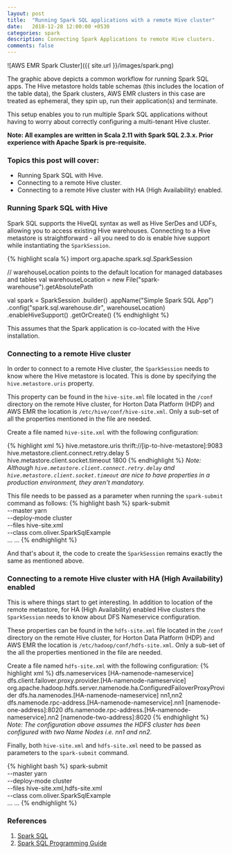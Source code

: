 ```yaml
---
layout: post
title:  "Running Spark SQL applications with a remote Hive cluster"
date:   2018-12-28 12:00:00 +0530
categories: spark
description: Connecting Spark Applications to remote Hive clusters.
comments: false
---
```


![AWS EMR Spark Cluster]({{ site.url }}/images/spark.png)

The graphic above depicts a common workflow for running Spark SQL apps. The Hive metastore holds table schemas (this includes the location of the table data), the Spark clusters, AWS EMR clusters in this case are treated as ephemeral, they spin up, run their application(s) and terminate.

This setup enables you to run multiple Spark SQL applications without having to worry about correctly configuring a multi-tenant Hive cluster. 

__Note: All examples are written in Scala 2.11 with Spark SQL 2.3.x. Prior experience with Apache Spark is pre-requisite.__


### Topics this post will cover:
- Running Spark SQL with Hive.
- Connecting to a remote Hive cluster.
- Connecting to a remote Hive cluster with HA (High Availability) enabled.

### Running Spark SQL with Hive
Spark SQL supports the HiveQL syntax as well as Hive SerDes and UDFs, allowing you to access existing Hive warehouses. Connecting to a Hive metastore is straightforward - all you need to do is enable hive support while instantiating the `SparkSession`.

{% highlight scala %}
import org.apache.spark.sql.SparkSession

// warehouseLocation points to the default location for managed databases and tables
val warehouseLocation = new File("spark-warehouse").getAbsolutePath

val spark = SparkSession
  .builder()
  .appName("Simple Spark SQL App")
  .config("spark.sql.warehouse.dir", warehouseLocation)
  .enableHiveSupport()
  .getOrCreate()
{% endhighlight %}

This assumes that the Spark application is co-located with the Hive installation.

### Connecting to a remote Hive cluster
In order to connect to a remote Hive cluster, the `SparkSession` needs to know where the Hive metastore is located. This is done by specifying the `hive.metastore.uris` property.

 This property can be found in the `hive-site.xml` file located in the `/conf` directory on the remote Hive cluster, for Horton Data Platform (HDP) and  AWS EMR the location is `/etc/hive/conf/hive-site.xml`. Only a sub-set of all the properties mentioned in the file are needed.

Create a file named `hive-site.xml` with the following configuration:

{% highlight xml %}
<configuration>
    <property>
        <name>hive.metastore.uris</name>
        <value>thrift://[ip-to-hive-metastore]:9083</value>
    </property>
    <property>
        <name>hive.metastore.client.connect.retry.delay</name>
        <value>5</value>
    </property>
    <property>
        <name>hive.metastore.client.socket.timeout</name>
        <value>1800</value>
    </property>
</configuration>
{% endhighlight %}
_Note: Although `hive.metastore.client.connect.retry.delay` and `hive.metastore.client.socket.timeout` are nice to have properties in a production environment, they aren't mandatory._

This file needs to be passed as a parameter when running the `spark-submit` command as follows:
{% highlight bash %}
spark-submit \
--master yarn \
--deploy-mode cluster \
--files hive-site.xml \
--class com.oliver.SparkSqlExample \
...
...
{% endhighlight %}

And that's about it, the code to create the `SparkSession` remains exactly the same as mentioned above.

### Connecting to a remote Hive cluster with HA (High Availability) enabled
This is where things start to get interesting. In addition to location of the remote metastore, for HA (High Availability) enabled Hive clusters the `SparkSession` needs to know about DFS Nameservice configuration.  

These properties can be found in the `hdfs-site.xml` file located in the `/conf` directory on the remote Hive cluster, for Horton Data Platform (HDP) and  AWS EMR the location is `/etc/hadoop/conf/hdfs-site.xml`. Only a sub-set of the all the properties mentioned in the file are needed.

Create a file named `hdfs-site.xml` with the following configuration:
{% highlight xml %}
<configuration>
    <property>
        <name>dfs.nameservices</name>
        <value>[HA-namenode-nameservice]</value>
    </property>
    <property>
        <name>dfs.client.failover.proxy.provider.[HA-namenode-nameservice]</name>
        <value>org.apache.hadoop.hdfs.server.namenode.ha.ConfiguredFailoverProxyProvider</value>
    </property>
    <property>
        <name>dfs.ha.namenodes.[HA-namenode-nameservice]</name>
        <value>nn1,nn2</value>
    </property>
    <property>
        <name>dfs.namenode.rpc-address.[HA-namenode-nameservice].nn1</name>
        <value>[namenode-one-address]:8020</value>
    </property>
    <property>
        <name>dfs.namenode.rpc-address.[HA-namenode-nameservice].nn2</name>
        <value>[namenode-two-address]:8020</value>
    </property>
</configuration>
{% endhighlight %}
_Note: The configuration above assumes the HDFS cluster has been configured with two Name Nodes i.e. nn1 and nn2._

Finally, both `hive-site.xml` and `hdfs-site.xml` need to be passed as parameters to the `spark-submit` command.

{% highlight bash %}
spark-submit \
--master yarn \
--deploy-mode cluster \
--files hive-site.xml,hdfs-site.xml \
--class com.oliver.SparkSqlExample \
...
...
{% endhighlight %}

### References
1. [Spark SQL][spark-sql]
2. [Spark SQL Programming Guide][spark-sql-prgm-guide]



[spark-sql]:https://spark.apache.org/sql/
[spark-sql-prgm-guide]:https://spark.apache.org/docs/2.3.0/sql-programming-guide.html